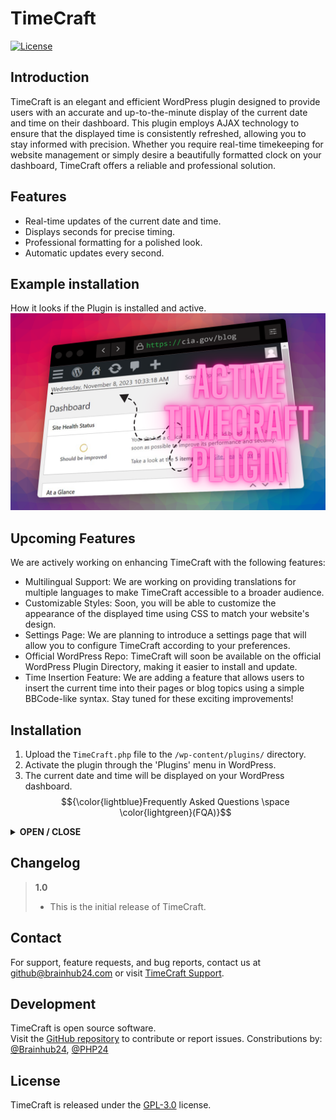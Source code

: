 # TimeCraft

[![License](https://img.shields.io/badge/license-GPL--3.0-blue.svg)](https://www.gnu.org/licenses/gpl-3.0.html)

## Introduction

TimeCraft is an elegant and efficient WordPress plugin designed to provide users with an accurate and up-to-the-minute display of the current date and time on their dashboard. This plugin employs AJAX technology to ensure that the displayed time is consistently refreshed, allowing you to stay informed with precision. Whether you require real-time timekeeping for website management or simply desire a beautifully formatted clock on your dashboard, TimeCraft offers a reliable and professional solution.

## Features

- Real-time updates of the current date and time.
- Displays seconds for precise timing.
- Professional formatting for a polished look.
- Automatic updates every second.

## Example installation
How it looks if the Plugin is installed and active.
![Active TimeCraft Plugin.](TimeCraft_cia_example-edit_xD.png)

## Upcoming Features
We are actively working on enhancing TimeCraft with the following features:
- Multilingual Support: We are working on providing translations for multiple languages to make TimeCraft accessible to a broader audience.
- Customizable Styles: Soon, you will be able to customize the appearance of the displayed time using CSS to match your website's design.
- Settings Page: We are planning to introduce a settings page that will allow you to configure TimeCraft according to your preferences.
- Official WordPress Repo: TimeCraft will soon be available on the official WordPress Plugin Directory, making it easier to install and update.
- Time Insertion Feature: We are adding a feature that allows users to insert the current time into their pages or blog topics using a simple BBCode-like syntax.
Stay tuned for these exciting improvements!


## Installation

1. Upload the `TimeCraft.php` file to the `/wp-content/plugins/` directory.
2. Activate the plugin through the 'Plugins' menu in WordPress.
3. The current date and time will be displayed on your WordPress dashboard.
$${\color{lightblue}Frequently Asked Questions \space \color{lightgreen}(FQA)}$$
<details>
<summary>
<strong>OPEN / CLOSE</strong>
</summary>
<details>
<summary>
<strong>Q: Is TimeCraft available in multiple languages?</strong>

A: Currently, TimeCraft supports English as its primary language. However, we're actively working on an update to introduce multi-language support, making TimeCraft accessible to a wider audience in the near future.
<!-- <a><img src="fqa_widget_next_Q.svg"/></a>-->
</summary>
<details>
<summary>
<strong>Q: Can I customize the styling of the displayed time?</strong>

A: Absolutely! TimeCraft provides default styling to ensure a polished appearance. For further customization, you have the flexibility to apply your own CSS styles, allowing you to tailor the displayed time to match your website's design and branding.
</summary>
<details>
<summary>
<strong>Q: How frequently does TimeCraft update the displayed time?</strong>

A: TimeCraft leverages AJAX (Asynchronous JavaScript and XML) technology to update the displayed time at a frequency of once every second. This real-time synchronization ensures that the displayed time remains precise and consistently up-to-date, delivering accurate information to users. This mechanism guarantees that the plugin's timekeeping feature is synchronized with the system clock, offering the highest level of accuracy for time-related functions.
</summary>
<details>
<summary>
<strong>Q: Can I deactivate the real-time updates in TimeCraft?</strong>

A: TimeCraft does not currently offer the option to deactivate real-time updates. The plugin is designed to continuously refresh the displayed time to provide the most accurate and up-to-the-minute information. If you have specific feature requests or requirements, please feel free to reach out to our support for further assistance.
</summary>
<details>
<summary>
<strong>Q: Does TimeCraft have any dependencies or compatibility issues with other plugins?</strong>

A: TimeCraft is designed to work seamlessly with most WordPress configurations and themes. It has minimal dependencies and aims for high compatibility. If you encounter any compatibility issues, please reach out to our support for assistance.
</summary>
<details>
<summary>
<strong>Q: Can I find this plugin in the official WordPress plugin directory?</summary></strong>

A: Yes, TimeCraft will soon be available in the official WordPress plugin directory on wordpress.org. We are in the process of submitting it for review by the WordPress staff members. This review may take some time, but rest assured, you'll be able to access TimeCraft through the official directory once it's approved and published.
</summary>
<details>
<summary>
<strong>Q: Did you compromised the CIA to install Wordpress and the Plugin? oO</strong>

A: Thank you for your inquiry. I´ll never [try to hack](http://tryhackme.com/signup?referrer=654c99bfdb3248ace318f0a3) these organisations. The screenshot has made from [wp24.net](https://wp24.net) with [Screenshot.Rocks](https://screenshot.rocks) and edit by [Canva.com](https://www.canva.com/join/csy-ptw-kmm)
However, I must emphasize that I have no intention of engaging in any form of hacking at such orgs like [BND (Germany)](https://www.bnd.bund.de/), [BVT (Austria)](https://www.bvt.gv.at/), [CIA (USA)](https://www.cia.gov/), [DGSE (France)](https://www.dgse.fr/), [FSB (Russia)](https://www.fsb.ru/), [GCHQ (UK)](https://www.gchq.gov.uk/), [GRU (Russia)](https://eng.mil.ru/en/structure/forces/ground/structure/intelligence.htm), [MSS (China)](https://www.12339.gov.cn/), [MI6 (UK)](https://www.sis.gov.uk/), [NDB (Switzerland)](https://www.vbs.admin.ch/), [NSA (USA)](https://www.nsa.gov/), [PET (Denmark)](https://www.pet.dk/), [PLA General Staff Department (China)](http://eng.chinamil.com.cn/CMC/Departments/JointStaffDepartment), [PST (Norway)](https://www.pst.no/), [SÄPO (Sweden)](https://www.sapo.se/), [EU INTCEN (EU)]([https://www.intcen.europa.eu](https://de.wikipedia.org/wiki/INTCEN)/).

It is essential to acknowledge that individuals engaged in malicious activities will face legal consequences.
But yes, [try to hack](http://tryhackme.com/signup?referrer=654c99bfdb3248ace318f0a3) myself every second day in my own IT-Lab - former "[lab.one](http://lab.one)" now only at localhost.
</summary>
<details>
<summary>
<strong>Q: Why you add the CIA-URL to the screenshot exactly?</strong>

A: I´m a big fan of any instutation like the cia, nsa etc.
Moreover, we should maintain a deep respect for the dedicated professionals working within organizations such as the CIA.

These agencies play a crucial role in safeguarding our world, and their efforts are instrumental in maintaining the security and stability of our current global landscape.

These orgs search professionals - Go apply!
</summary>
  If you have more question, feel free to ask me "github@brainhub24.com".
</details>
</details>
</details>
</details>
</details>
</details>
</details>
</details>
</details>
</details>
</details>

## Changelog

> **1.0**
> - This is the initial release of TimeCraft.

<!--## Upgrade Notice -->

## Contact

For support, feature requests, and bug reports, contact us at [github@brainhub24.com](mailto:github@brainhub24.com) or visit [TimeCraft Support](http://github.com/brainhub24/Wordpress-TimeCraft-Plugin/).

## Development

TimeCraft is open source software.<br>
Visit the [GitHub repository](http://github.com/brainhub24/Wordpress-TimeCraft-Plugin/) to contribute or report issues.
Constributions by: [@Brainhub24](http://github.com/brainhub24/), [@PHP24](http://github.com/PHP24/)

## License

TimeCraft is released under the [GPL-3.0](https://www.gnu.org/licenses/gpl-3.0.html) license.
